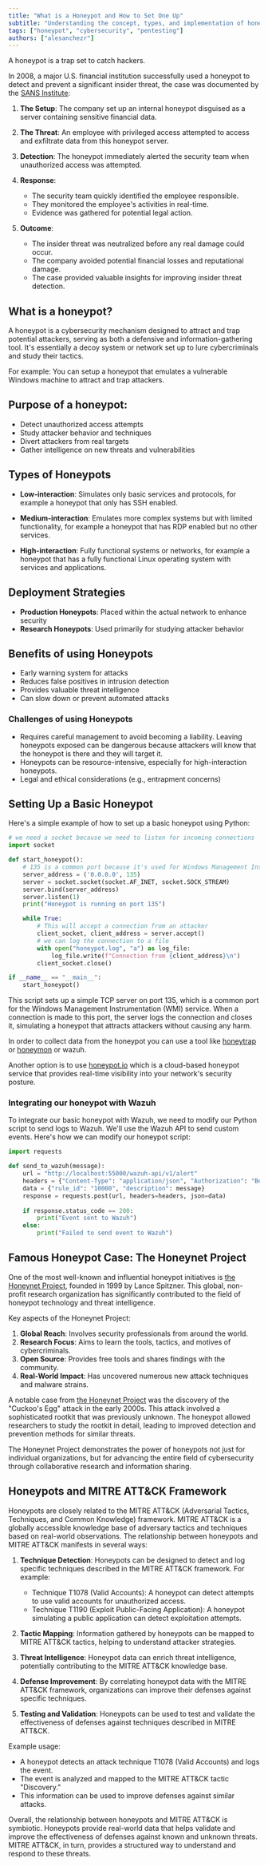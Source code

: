 ```yaml
---
title: "What is a Honeypot and How to Set One Up"
subtitle: "Understanding the concept, types, and implementation of honeypots in cybersecurity"
tags: ["honeypot", "cybersecurity", "pentesting"]
authors: ["alesanchezr"]
---
```



A honeypot is a trap set to catch hackers.

In 2008, a major U.S. financial institution successfully used a honeypot to detect and prevent a significant insider threat, the case was documented by the [SANS Institute](https://www.sans.org/):

1. **The Setup**: The company set up an internal honeypot disguised as a server containing sensitive financial data.

2. **The Threat**: An employee with privileged access attempted to access and exfiltrate data from this honeypot server.

3. **Detection**: The honeypot immediately alerted the security team when unauthorized access was attempted.

4. **Response**: 
   - The security team quickly identified the employee responsible.
   - They monitored the employee's activities in real-time.
   - Evidence was gathered for potential legal action.

5. **Outcome**: 
   - The insider threat was neutralized before any real damage could occur.
   - The company avoided potential financial losses and reputational damage.
   - The case provided valuable insights for improving insider threat detection.

## What is a honeypot?

A honeypot is a cybersecurity mechanism designed to attract and trap potential attackers, serving as both a defensive and information-gathering tool. It's essentially a decoy system or network set up to lure cybercriminals and study their tactics.

For example: You can setup a honeypot that emulates a vulnerable Windows machine to attract and trap attackers.

## Purpose of a honeypot:

- Detect unauthorized access attempts
- Study attacker behavior and techniques
- Divert attackers from real targets
- Gather intelligence on new threats and vulnerabilities

## Types of Honeypots

- **Low-interaction**: Simulates only basic services and protocols, for example a honeypot that only has SSH enabled.
  
- **Medium-interaction**: Emulates more complex systems but with limited functionality, for example a honeypot that has RDP enabled but no other services.
  
- **High-interaction**: Fully functional systems or networks, for example a honeypot that has a fully functional Linux operating system with services and applications.

## Deployment Strategies

- **Production Honeypots**: Placed within the actual network to enhance security
- **Research Honeypots**: Used primarily for studying attacker behavior

## Benefits of using Honeypots

- Early warning system for attacks
- Reduces false positives in intrusion detection
- Provides valuable threat intelligence
- Can slow down or prevent automated attacks

### Challenges of using Honeypots

- Requires careful management to avoid becoming a liability. Leaving honeypots exposed can be dangerous because attackers will know that the honeypot is there and they will target it.
- Honeypots can be resource-intensive, especially for high-interaction honeypots.
- Legal and ethical considerations (e.g., entrapment concerns)

## Setting Up a Basic Honeypot

Here's a simple example of how to set up a basic honeypot using Python:

```python
# we need a socket because we need to listen for incoming connections
import socket

def start_honeypot():
    # 135 is a common port because it's used for Windows Management Instrumentation (WMI) and hackers will target it.
    server_address = ('0.0.0.0', 135)  
    server = socket.socket(socket.AF_INET, socket.SOCK_STREAM)
    server.bind(server_address)
    server.listen(1)
    print("Honeypot is running on port 135")

    while True:
        # This will accept a connection from an attacker
        client_socket, client_address = server.accept()
        # we can log the connection to a file
        with open("honeypot.log", "a") as log_file:
            log_file.write(f"Connection from {client_address}\n")
        client_socket.close()

if __name__ == "__main__":
    start_honeypot()
```

This script sets up a simple TCP server on port 135, which is a common port for the Windows Management Instrumentation (WMI) service. When a connection is made to this port, the server logs the connection and closes it, simulating a honeypot that attracts attackers without causing any harm. 

In order to collect data from the honeypot you can use a tool like [honeytrap](https://github.com/honeytrap/honeytrap) or [honeymon](https://github.com/paralax/honeymon) or wazuh.

Another option is to use [honeypot.io](https://honeypot.io/) which is a cloud-based honeypot service that provides real-time visibility into your network's security posture.

### Integrating our honeypot with Wazuh

To integrate our basic honeypot with Wazuh, we need to modify our Python script to send logs to Wazuh. We'll use the Wazuh API to send custom events. Here's how we can modify our honeypot script: 

```python
import requests

def send_to_wazuh(message):
    url = "http://localhost:55000/wazuh-api/v1/alert"
    headers = {"Content-Type": "application/json", "Authorization": "Bearer YOUR_API_KEY"}
    data = {"rule_id": "10000", "description": message}
    response = requests.post(url, headers=headers, json=data)
    
    if response.status_code == 200:
        print("Event sent to Wazuh")
    else:
        print("Failed to send event to Wazuh")
```


## Famous Honeypot Case: The Honeynet Project

One of the most well-known and influential honeypot initiatives is [the Honeynet Project](https://www.honeynet.org/), founded in 1999 by Lance Spitzner. This global, non-profit research organization has significantly contributed to the field of honeypot technology and threat intelligence.

Key aspects of the Honeynet Project:

1. **Global Reach**: Involves security professionals from around the world.
2. **Research Focus**: Aims to learn the tools, tactics, and motives of cybercriminals.
3. **Open Source**: Provides free tools and shares findings with the community.
4. **Real-World Impact**: Has uncovered numerous new attack techniques and malware strains.

A notable case from [the Honeynet Project](https://www.honeynet.org/) was the discovery of the "Cuckoo's Egg" attack in the early 2000s. This attack involved a sophisticated rootkit that was previously unknown. The honeypot allowed researchers to study the rootkit in detail, leading to improved detection and prevention methods for similar threats.

The Honeynet Project demonstrates the power of honeypots not just for individual organizations, but for advancing the entire field of cybersecurity through collaborative research and information sharing.

## Honeypots and MITRE ATT&CK Framework

Honeypots are closely related to the MITRE ATT&CK (Adversarial Tactics, Techniques, and Common Knowledge) framework. MITRE ATT&CK is a globally accessible knowledge base of adversary tactics and techniques based on real-world observations. The relationship between honeypots and MITRE ATT&CK manifests in several ways:

1. **Technique Detection**: Honeypots can be designed to detect and log specific techniques described in the MITRE ATT&CK framework. For example:

   - Technique T1078 (Valid Accounts): A honeypot can detect attempts to use valid accounts for unauthorized access.
   - Technique T1190 (Exploit Public-Facing Application): A honeypot simulating a public application can detect exploitation attempts.

2. **Tactic Mapping**: Information gathered by honeypots can be mapped to MITRE ATT&CK tactics, helping to understand attacker strategies.

3. **Threat Intelligence**: Honeypot data can enrich threat intelligence, potentially contributing to the MITRE ATT&CK knowledge base.

4. **Defense Improvement**: By correlating honeypot data with the MITRE ATT&CK framework, organizations can improve their defenses against specific techniques.

5. **Testing and Validation**: Honeypots can be used to test and validate the effectiveness of defenses against techniques described in MITRE ATT&CK.

Example usage:

- A honeypot detects an attack technique T1078 (Valid Accounts) and logs the event.
- The event is analyzed and mapped to the MITRE ATT&CK tactic "Discovery."
- This information can be used to improve defenses against similar attacks.

Overall, the relationship between honeypots and MITRE ATT&CK is symbiotic. Honeypots provide real-world data that helps validate and improve the effectiveness of defenses against known and unknown threats. MITRE ATT&CK, in turn, provides a structured way to understand and respond to these threats.